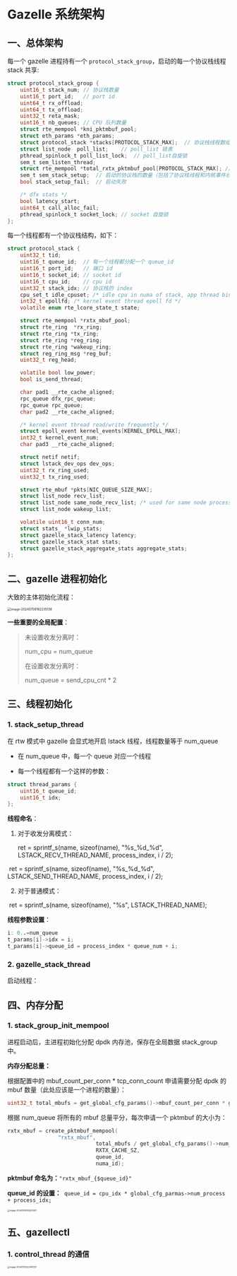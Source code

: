# Gazelle 系统架构

## 一、总体架构

每一个 gazelle 进程持有一个 `protocol_stack_group`，启动的每一个协议栈线程 stack 共享:

```c
struct protocol_stack_group {
    uint16_t stack_num; // 协议栈数量
    uint16_t port_id;   // port id
    uint64_t rx_offload;
    uint64_t tx_offload;
    uint32_t reta_mask;
    uint16_t nb_queues;	// CPU 队列数量
    struct rte_mempool *kni_pktmbuf_pool;
    struct eth_params *eth_params;
    struct protocol_stack *stacks[PROTOCOL_STACK_MAX];  // 协议栈线程数组
    struct list_node  poll_list;	// poll_list 链表
    pthread_spinlock_t poll_list_lock;	// poll_list自旋锁
    sem_t sem_listen_thread;
    struct rte_mempool *total_rxtx_pktmbuf_pool[PROTOCOL_STACK_MAX]; // 分配的所有 dpdk mbuf 的数组
    sem_t sem_stack_setup;  // 启动的协议栈的数量（包括了协议栈线程和内核事件线程）信号量
    bool stack_setup_fail;  // 启动失败

    /* dfx stats */
    bool latency_start;
    uint64_t call_alloc_fail;
    pthread_spinlock_t socket_lock;	// socket 自旋锁
};
```
每一个线程都有一个协议栈结构，如下：
```c
struct protocol_stack {
    uint32_t tid;
    uint16_t queue_id;  // 每一个线程都分配一个 queue_id 
    uint16_t port_id;   // 端口 id
    uint16_t socket_id; // socket id
    uint16_t cpu_id;    // cpu id
    uint32_t stack_idx; // 协议栈的 index
    cpu_set_t idle_cpuset; /* idle cpu in numa of stack, app thread bind to it */
    int32_t epollfd; /* kernel event thread epoll fd */
    volatile enum rte_lcore_state_t state;

    struct rte_mempool *rxtx_mbuf_pool;
    struct rte_ring  *rx_ring;
    struct rte_ring *tx_ring;
    struct rte_ring *reg_ring;
    struct rte_ring *wakeup_ring;
    struct reg_ring_msg *reg_buf;
    uint32_t reg_head;

    volatile bool low_power;
    bool is_send_thread;

    char pad1 __rte_cache_aligned;
    rpc_queue dfx_rpc_queue;
    rpc_queue rpc_queue;
    char pad2 __rte_cache_aligned;

    /* kernel event thread read/write frequently */
    struct epoll_event kernel_events[KERNEL_EPOLL_MAX];
    int32_t kernel_event_num;
    char pad3 __rte_cache_aligned;

    struct netif netif;
    struct lstack_dev_ops dev_ops;
    uint32_t rx_ring_used;
    uint32_t tx_ring_used;

    struct rte_mbuf *pkts[NIC_QUEUE_SIZE_MAX];
    struct list_node recv_list;
    struct list_node same_node_recv_list; /* used for same node processes communication */
    struct list_node wakeup_list;

    volatile uint16_t conn_num;
    struct stats_ *lwip_stats;
    struct gazelle_stack_latency latency;
    struct gazelle_stack_stat stats;
    struct gazelle_stack_aggregate_stats aggregate_stats;
};
```



## 二、gazelle 进程初始化

大致的主体初始化流程：

<img src="/Users/charming/Library/Application Support/typora-user-images/image-20240708162235138.png" alt="image-20240708162235138" style="zoom: 50%;" />

**一些重要的全局配置**：

>  未设置收发分离时：
>
> num_cpu = num_queue
>
> 在设置收发分离时：
>
> num_queue = send_cpu_cnt * 2

## 三、线程初始化

### 1. stack_setup_thread

在 rtw 模式中 gazelle 会显式地开启 lstack 线程，线程数量等于 num_queue

- 在 num_queue 中，每一个 queue 对应一个线程

- 每一个线程都有一个这样的参数：

```c
struct thread_params {
    uint16_t queue_id;
    uint16_t idx;
};
```

**线程命名**：

1. 对于收发分离模式： 

    ret = sprintf_s(name, sizeof(name), "%s\_%d\_%d", LSTACK_RECV_THREAD_NAME, process_index, i / 2);

​       ret = sprintf_s(name, sizeof(name), "%s\_%d\_%d", LSTACK_SEND_THREAD_NAME, process_index, i / 2);

2. 对于普通模式：

​       ret = sprintf_s(name, sizeof(name), "%s", LSTACK_THREAD_NAME);

**线程参数设置**：

```c
i: 0..=num_queue
t_params[i]->idx = i;
t_params[i]->queue_id = process_index * queue_num + i;
```

### 2. gazelle_stack_thread

启动线程：



## 四、内存分配

### 1. stack_group_init_mempool 

进程启动后，主进程初始化分配 dpdk 内存池，保存在全局数据 stack_group 中。

**内存分配总量：**

根据配置中的 mbuf_count_per_conn * tcp_conn_count 申请需要分配 dpdk 的 mbuf 数量（此处应该是一个进程的数量）：

```c
uint32_t total_mbufs = get_global_cfg_params()->mbuf_count_per_conn * get_global_cfg_params()->tcp_conn_count;
```

根据 num_queue 将所有的 mbuf 总量平分，每次申请一个 pktmbuf 的大小为：

```c
rxtx_mbuf = create_pktmbuf_mempool(
                "rxtx_mbuf", 
  							total_mbufs / get_global_cfg_params()->num_queue, 
  							RXTX_CACHE_SZ, 
  							queue_id, 
  							numa_id);
```

**pktmbuf 命名为：**```"rxtx_mbuf_{$queue_id}"```

**queue_id 的设置：**` queue_id = cpu_idx * global_cfg_parmas->num_process + process_idx;`

<img src="/Users/charming/Library/Application Support/typora-user-images/image-20240708155921007.png" alt="image-20240708155921007" style="zoom: 33%;" />

## 五、gazellectl 

### 1. control_thread 的通信

<img src="/Users/charming/Library/Application Support/typora-user-images/image-20240709223416137.png" alt="image-20240709223416137" style="zoom: 33%;" />

